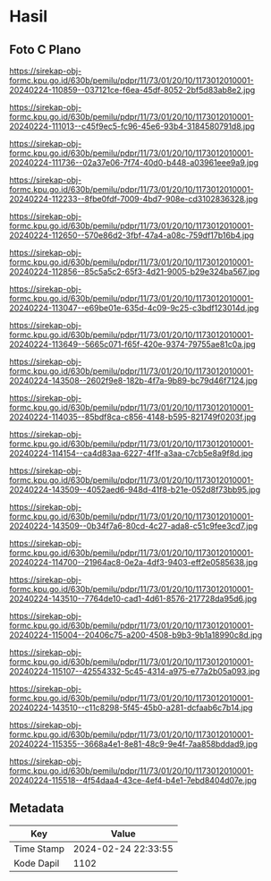 # Hasil

## Foto C Plano

https://sirekap-obj-formc.kpu.go.id/630b/pemilu/pdpr/11/73/01/20/10/1173012010001-20240224-110859--037121ce-f6ea-45df-8052-2bf5d83ab8e2.jpg

https://sirekap-obj-formc.kpu.go.id/630b/pemilu/pdpr/11/73/01/20/10/1173012010001-20240224-111013--c45f9ec5-fc96-45e6-93b4-3184580791d8.jpg

https://sirekap-obj-formc.kpu.go.id/630b/pemilu/pdpr/11/73/01/20/10/1173012010001-20240224-111736--02a37e06-7f74-40d0-b448-a03961eee9a9.jpg

https://sirekap-obj-formc.kpu.go.id/630b/pemilu/pdpr/11/73/01/20/10/1173012010001-20240224-112233--8fbe0fdf-7009-4bd7-908e-cd3102836328.jpg

https://sirekap-obj-formc.kpu.go.id/630b/pemilu/pdpr/11/73/01/20/10/1173012010001-20240224-112650--570e86d2-3fbf-47a4-a08c-759df17b16b4.jpg

https://sirekap-obj-formc.kpu.go.id/630b/pemilu/pdpr/11/73/01/20/10/1173012010001-20240224-112856--85c5a5c2-65f3-4d21-9005-b29e324ba567.jpg

https://sirekap-obj-formc.kpu.go.id/630b/pemilu/pdpr/11/73/01/20/10/1173012010001-20240224-113047--e69be01e-635d-4c09-9c25-c3bdf123014d.jpg

https://sirekap-obj-formc.kpu.go.id/630b/pemilu/pdpr/11/73/01/20/10/1173012010001-20240224-113649--5665c071-f65f-420e-9374-79755ae81c0a.jpg

https://sirekap-obj-formc.kpu.go.id/630b/pemilu/pdpr/11/73/01/20/10/1173012010001-20240224-143508--2602f9e8-182b-4f7a-9b89-bc79d46f7124.jpg

https://sirekap-obj-formc.kpu.go.id/630b/pemilu/pdpr/11/73/01/20/10/1173012010001-20240224-114035--85bdf8ca-c856-4148-b595-821749f0203f.jpg

https://sirekap-obj-formc.kpu.go.id/630b/pemilu/pdpr/11/73/01/20/10/1173012010001-20240224-114154--ca4d83aa-6227-4f1f-a3aa-c7cb5e8a9f8d.jpg

https://sirekap-obj-formc.kpu.go.id/630b/pemilu/pdpr/11/73/01/20/10/1173012010001-20240224-143509--4052aed6-948d-41f8-b21e-052d8f73bb95.jpg

https://sirekap-obj-formc.kpu.go.id/630b/pemilu/pdpr/11/73/01/20/10/1173012010001-20240224-143509--0b34f7a6-80cd-4c27-ada8-c51c9fee3cd7.jpg

https://sirekap-obj-formc.kpu.go.id/630b/pemilu/pdpr/11/73/01/20/10/1173012010001-20240224-114700--21964ac8-0e2a-4df3-9403-eff2e0585638.jpg

https://sirekap-obj-formc.kpu.go.id/630b/pemilu/pdpr/11/73/01/20/10/1173012010001-20240224-143510--7764de10-cad1-4d61-8576-217728da95d6.jpg

https://sirekap-obj-formc.kpu.go.id/630b/pemilu/pdpr/11/73/01/20/10/1173012010001-20240224-115004--20406c75-a200-4508-b9b3-9b1a18990c8d.jpg

https://sirekap-obj-formc.kpu.go.id/630b/pemilu/pdpr/11/73/01/20/10/1173012010001-20240224-115107--42554332-5c45-4314-a975-e77a2b05a093.jpg

https://sirekap-obj-formc.kpu.go.id/630b/pemilu/pdpr/11/73/01/20/10/1173012010001-20240224-143510--c11c8298-5f45-45b0-a281-dcfaab6c7b14.jpg

https://sirekap-obj-formc.kpu.go.id/630b/pemilu/pdpr/11/73/01/20/10/1173012010001-20240224-115355--3668a4e1-8e81-48c9-9e4f-7aa858bddad9.jpg

https://sirekap-obj-formc.kpu.go.id/630b/pemilu/pdpr/11/73/01/20/10/1173012010001-20240224-115518--4f54daa4-43ce-4ef4-b4e1-7ebd8404d07e.jpg


## Metadata

| Key        | Value               |
| ---------- | ------------------- |
| Time Stamp | 2024-02-24 22:33:55 |
| Kode Dapil | 1102                |



